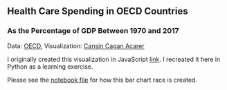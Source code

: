 ## Health Care Spending in OECD Countries
### As the Percentage of GDP Between 1970 and 2017
Data: [OECD](https://stats.oecd.org/index.aspx?DataSetCode=HEALTH_STAT#), Visualization: [Cansin Cagan Acarer](https://cacarer.com/)

I originally created this visualization in JavaScript [link](https://observablehq.com/@cansin/health-care-spending-in-oecd-countries). I recreated it here in Python as a learning exercise.

Please see the [notebook file](https://github.com/cansinacarer/Bar-Chart-Race/blob/main/health-care-spending-in-oecd-countries.ipynb) for how this bar chart race is created.